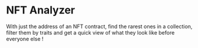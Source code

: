 # NFT Analyzer

With just the address of an NFT contract, find the rarest ones in a collection, filter them by traits and get a quick view of what they look like before everyone else !
